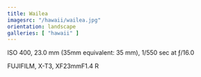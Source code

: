 ```yaml
---
title: Wailea
imagesrc: "/hawaii/wailea.jpg"
orientation: landscape
galleries: [ "hawaii" ]
---
```


ISO 400, 23.0 mm (35mm equivalent: 35 mm), 1/550 sec at ƒ/16.0

FUJIFILM, X-T3, XF23mmF1.4 R
